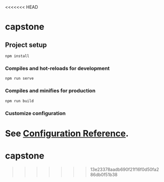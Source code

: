 <<<<<<< HEAD
# capstone

## Project setup
```
npm install
```

### Compiles and hot-reloads for development
```
npm run serve
```

### Compiles and minifies for production
```
npm run build
```

### Customize configuration
See [Configuration Reference](https://cli.vuejs.org/config/).
=======
# capstone
>>>>>>> 13e23378aadb690f21f16f0d50fa286db0f51b38
